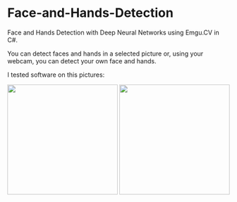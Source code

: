 # Face-and-Hands-Detection
Face and Hands Detection with Deep Neural Networks using Emgu.CV in C#.

You can detect faces and hands in a selected picture or, using your webcam, you can detect your own face and hands.

I tested software on this pictures:


<img src=https://user-images.githubusercontent.com/56163226/127770973-f9e4e727-ee92-4072-8a2d-d29ac62e65d4.jpg width="250" height="250"> <img src=https://user-images.githubusercontent.com/56163226/127770974-d814d77e-7087-4a55-a995-815213fd778b.jpg width="250" height="250">


